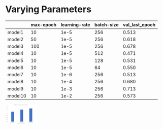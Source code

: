 # Varying Parameters

|           | max-epoch | learning-rate | batch-size |  val_last_epoch  |
|-----------|-----------|---------------|------------|------------------|
| model1    | 10        | 1e-5          | 256        |      0.513       |
| model2    | 50        | 1e-5          | 256        |      0.618       |
| model3    | 100       | 1e-5          | 256        |      0.678       |
| model4    | 10        | 1e-5          | 512        |      0.471       |
| model5    | 10        | 1e-5          | 128        |      0.531       |
| model6    | 10        | 1e-5          | 64         |      0.550       |
| model7    | 10        | 1e-6          | 256        |      0.513       |
| model8    | 10        | 1e-4          | 256        |      0.680       |
| model9    | 10        | 1e-3          | 256        |      0.713       |
| model10   | 10        | 1e-2          | 256        |      0.573       |

<img src="../../imgs/val_acc_max_epoch.png" width=100>


